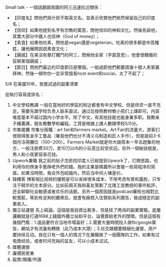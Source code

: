 Small talk - 一個話題跟周圍的阿三迅速拉近關係：

- 【印度名】問他們爲什麽不取英文名，並表示欣賞他們依然保留自己的印度名；
- 【信仰】如果他提到名字有宗教的寓意，問他信仰的神和文化。然後告訴他，其實大部分中國人也信神（God of money）；
- 【素食】如果他吃素，問他是vegan還是vegeterian。吃素的很多都是中高種姓，讓他展開説説素食文化；
- 【親戚】在美沒有單打獨鬥的阿三，問候他全家（字面意思），他會很驕傲的狂聊某個親戚；
- 【節日】問他們最近的印度節日是哪個。一般過節他們都要請幾十號人來家裏拜神，然後一頓吹你一定非常擅長host event和social，太了不起了；

5/8 在美國10年，我嘗試過的副業清單

從執行容易度排名：

1. 中文學校教課
   一般在當地好的學區的附近都會有中文學校，但是师资一直不充足。需要先跟学校负责人联系面试，通过后按照教材教小孩们上課即可。内容难度基本不超过国内小学水平。除了中文，有其他技能也能身兼多职。我教亲子繪畫課，朋友教數學和編程。工資是根據上課人數跟學校5/5分。
3. 市集擺攤
   市集分兩種：art fair和farmers market。Art Fair的流量大，游客们很捨得氪金手工藝品（畢竟他們也分不清义乌制造和匠人手作），但是提前3-6個月注冊攤位（$100-$200）。Farmers Market就是你大娘周末一早去趕集的地方，一般注册费30刀，卖10刀以内的小玩意比较受欢迎。另外一個秘訣就是，男人和小孩更容易花钱。
5. Upwork兼職
   我之前的帖子怎麽找印度人已經提到Upwork了，打開思路，也利用你的傍身手藝掙老外們的錢。我的主業是碼農所以會接一些寫程序的简直。如果沒時間，我会外包給國内，然后当中间人赚差价。
7. 錄播客
   博客相比视频的優勢是可以省掉很多成本，不用考虑布景和露脸，只专注于精华的文本部分。比如前兩天我和基友策劃了北理工宮教授的事件點評，还会聊聊社会敏感或者欢乐的话题。另外一個原因就是podcast審核也相對比較寬鬆，等到有足夠的聽衆后，就會有廠商入住贊助系列廣告，做成穩定的副業收入。
9. 獨立站運營
   先上結論，這個是我投資比較多，但是挂了两询的副業實驗。底層邏輯就是打通1688上綫國外獨立站和平台，溢價賣給老外的閉環。但是這個有幾個門檻：1.選品要符合当地市場喜好；2.需要大量時間投入做fb/google廣告，網站才有流量和轉換（此乃成本大頭）；3.社交媒體要精細化運營，用户要持续互动。我在只有一個人的情况下在兼職做了一個團隊的工作。如果有过电商经验，或者时间充裕的盆友，可以小成本试试。
11. 媒體運營
12. 廉價房房東
13. 股票/期權/外匯








